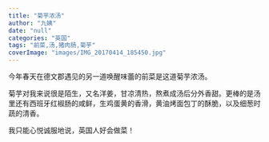 ```yaml
---
title: "菊芋浓汤"
author: "九姨"
date: "null"
categories: "英国"
tags: "前菜,汤,猪肉肠,菊芋"
coverImage: "images/IMG_20170414_185450.jpg"
---
```


今年春天在德文郡遇见的另一道唤醒味蕾的前菜是这道菊芋浓汤。

菊芋对我来说很是陌生，又名洋姜，甘凉清热，熬煮成汤后分外香甜。更棒的是汤里还有西班牙红椒肠的咸鲜，生鸡蛋黄的香滑，黄油烤面包丁的酥脆，以及细葱时蔬的清香。

我只能心悦诚服地说，英国人好会做菜！
